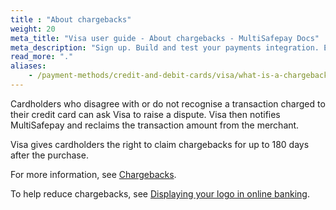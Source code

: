 ```yaml
---
title : "About chargebacks"
weight: 20
meta_title: "Visa user guide - About chargebacks - MultiSafepay Docs"
meta_description: "Sign up. Build and test your payments integration. Explore our products and services. Use our API Reference, SDKs, and wrappers. Get support."
read_more: "."
aliases:
    - /payment-methods/credit-and-debit-cards/visa/what-is-a-chargeback
---
```


Cardholders who disagree with or do not recognise a transaction charged to their credit card can ask Visa to raise a dispute. Visa then notifies MultiSafepay and reclaims the transaction amount from the merchant.

Visa gives cardholders the right to claim chargebacks for up to 180 days after the purchase.

For more information, see [Chargebacks](/faq/chargebacks).

To help reduce chargebacks, see [Displaying your logo in online banking](/payment-methods/credit-and-debit-cards/visa/user-guide/displaying-your-logo-in-online-banking).

